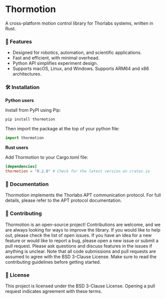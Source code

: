 # Thormotion

A cross-platform motion control library for Thorlabs systems, written in Rust.

### 🚀 Features
- Designed for robotics, automation, and scientific applications.
- Fast and efficient, with minimal overhead.
- Python API simplifies experiment design.
- Supports macOS, Linux, and Windows. Supports ARM64 and x86 architectures.

### 🛠️ Installation

**Python users**

Install from PyPI using Pip:

```python
pip install thormotion
```

Then import the package at the top of your python file:

```python
import thormotion
```

**Rust users**

Add Thormotion to your Cargo.toml file:

```toml
[dependencies]
thormotion = "0.2.0" # Check for the latest version on crates.io
```

### 📖 Documentation

Thormotion implements the Thorlabs APT communication protocol. 
For full details, please refer to the APT protocol documentation.

### 🤝 Contributing

Thormotion is an open-source project! 
Contributions are welcome, and we are always looking for ways to improve the library. 
If you would like to help out, please check the list of open issues. 
If you have an idea for a new feature or would like to report a bug, please open a new issue or submit a pull request. 
Please ask questions and discuss features in the issues if anything is unclear. 
Note that all code submissions and pull requests are assumed to agree with the BSD 3-Clause License. 
Make sure to read the contributing guidelines before getting started.

### 📝 License

This project is licensed under the BSD 3-Clause License. 
Opening a pull request indicates agreement with these terms.